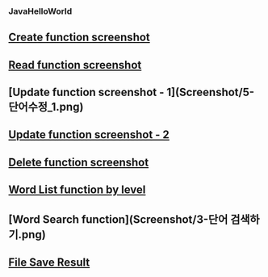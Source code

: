 ### JavaHelloWorld
## [Create function screenshot](Screenshot/1.png)
## [Read function screenshot](Screenshot/2.png)
## [Update function screenshot - 1](Screenshot/5- 단어수정_1.png)
## [Update function screenshot - 2](Screenshot/단어수정결과.png)
## [Delete function screenshot](Screenshot/단어삭제.png)
## [Word List function by level](Screenshot/2-수준별단어보기.png)
## [Word Search function](Screenshot/3-단어 검색하기.png)
## [File Save Result](Screenshot/dictionarytxt.png)
